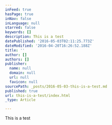 ```yaml
---
inFeed: true
hasPage: true
inNav: false
inLanguage: null
starred: false
keywords: []
description: This is a test
datePublished: '2016-05-03T02:11:25.773Z'
dateModified: '2016-04-20T16:26:52.188Z'
title: ''
author: []
authors: []
publisher:
  name: null
  domain: null
  url: null
  favicon: null
sourcePath: _posts/2016-05-03-this-is-a-test.md
published: true
url: this-is-a-test/index.html
_type: Article

---
```

This is a test